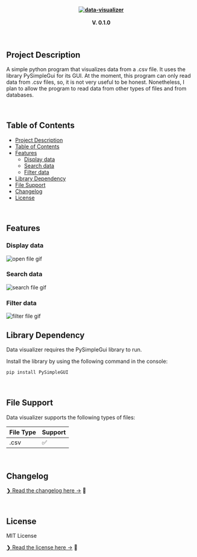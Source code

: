 <h4 align='center'>
    <a href="https://github.com/AsleyR/data_visualizer">
        <img src="https://github.com/AsleyR/data_visualizer/blob/bug-fixing/media/images/data_visualizer_title.png"
        alt="data-visualizer"/>
    </a>
    <br>
    <br>
    V. 0.1.0
</h4>

<br>

## Project Description
A simple python program that visualizes data from a .csv file. It uses the library PySimpleGui for its GUI. At the moment, this program can only read data from .csv files, so, it is not very useful to be honest. Nonetheless, I plan to allow the program to read data from other types of files and from databases.

<br>

## Table of Contents

- [Project Description](#project-description)
- [Table of Contents](#table-of-contents)
- [Features](#features)
  - [Display data](#display-data)
  - [Search data](#search-data)
  - [Filter data](#filter-data)
- [Library Dependency](#library-dependency)
- [File Support](#file-support)
- [Changelog](#changelog)
- [License](#license)

<br>

## Features

### Display data
![open file gif](https://github.com/AsleyR/data_visualizer/blob/bug-fixing/media/gifs/open-gif.gif)
<br>

### Search data
![search file gif](https://github.com/AsleyR/data_visualizer/blob/bug-fixing/media/gifs/search-gif.gif)
<br>

### Filter data
![filter file gif](https://github.com/AsleyR/data_visualizer/blob/bug-fixing/media/gifs/filter-gif.gif)
<br>

## Library Dependency

Data visualizer requires the PySimpleGui library to run.

Install the library by using the following command in the console:

```sh
pip install PySimpleGUI
```

<br>

## File Support

Data visualizer supports the following types of files:

| File Type | Support |
| --------- | ------- |
| .csv | ✅ |

<br>

## Changelog

[❯ Read the changelog here →](changelog.md) 📄

<br>

## License

MIT License

[❯ Read the license here →](LICENSE.md) 🔏
